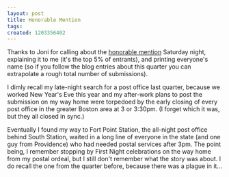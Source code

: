 ```yaml
---
layout: post
title: Honorable Mention
tags: 
created: 1203356402
---
```

Thanks to Joni for calling about the [honorable mention](http://wotfblog.galaxypress.com/2008/02/more-honorable-mentions-for-1st-quarter.html) Saturday night, explaining it to me (it's the top 5% of entrants), and printing everyone's name (so if you follow the blog entries about this quarter you can extrapolate a rough total number of submissions).<!--more-->

I dimly recall my late-night search for a post office last quarter, because we worked New Year's Eve this year and my after-work plans to post the submission on my way home were torpedoed by the early closing of every post office in the greater Boston area at 3 or 3:30pm.  (I forget which it was, but they all closed in sync.)

Eventually I found my way to Fort Point Station, the all-night post office behind South Station, waited in a long line of everyone in the state (and one guy from Providence) who had needed postal services after 3pm.  The point being, I remember stopping by First Night celebrations on the way home from my postal ordeal, but I still don't remember what the story was about.  I do recall the one from the quarter before, because there was a plague in it...
